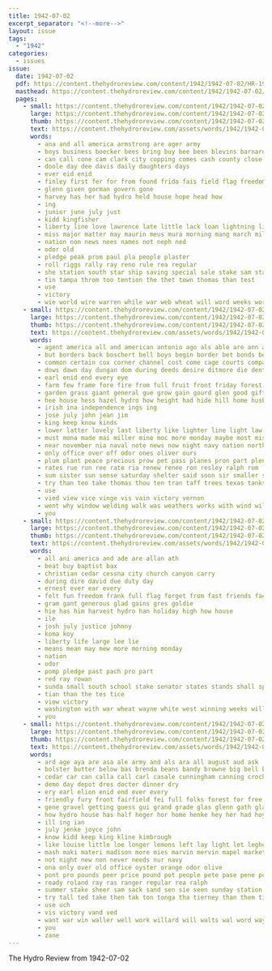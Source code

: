 ```yaml
---
title: 1942-07-02
excerpt_separator: "<!--more-->"
layout: issue
tags:
  - "1942"
categories:
  - issues
issue:
  date: 1942-07-02
  pdf: https://content.thehydroreview.com/content/1942/1942-07-02/HR-1942-07-02.pdf
  masthead: https://content.thehydroreview.com/content/1942/1942-07-02/masthead/HR-1942-07-02.jpg
  pages:
    - small: https://content.thehydroreview.com/content/1942/1942-07-02/small/HR-1942-07-02-01.jpg
      large: https://content.thehydroreview.com/content/1942/1942-07-02/large/HR-1942-07-02-01.jpg
      thumb: https://content.thehydroreview.com/content/1942/1942-07-02/thumbnails/HR-1942-07-02-01.jpg
      text: https://content.thehydroreview.com/assets/words/1942/1942-07-02/HR-1942-07-02-01.txt
      words:
        - ana and all america armstrong are ager army
        - boys business boecker bees bring buy bee been blevins barnard big
        - can call cone cam clark city copping comes cash county close costes class christian cops copper clinton church
        - doole day dee davis daily daughters days
        - ever eid enid
        - finley first fer for from found frida fais field flag freedom fair friday
        - glenn given gorman govern gone
        - harvey has her had hydro held house hope head how
        - ing
        - junior june july just
        - kidd kingfisher
        - liberty line love lawrence late little lack loan lightning life letter
        - miss major matter may maurin meus mura morning mang march miles
        - nation non news nees names not neph ned
        - odor old
        - pledge peak prom paul pla people plaster
        - roll riggs rally ray reno rule rea regular
        - she station south star ship saving special sale stake sam state saturday stands strack stamps story sup sister stores second said speaks service states sunday
        - tin tampa throm too tention the thet town thomas than test
        - use
        - victory
        - wie world wire warren while war web wheat will word weeks working wind work week was with
    - small: https://content.thehydroreview.com/content/1942/1942-07-02/small/HR-1942-07-02-02.jpg
      large: https://content.thehydroreview.com/content/1942/1942-07-02/large/HR-1942-07-02-02.jpg
      thumb: https://content.thehydroreview.com/content/1942/1942-07-02/thumbnails/HR-1942-07-02-02.jpg
      text: https://content.thehydroreview.com/assets/words/1942/1942-07-02/HR-1942-07-02-02.txt
      words:
        - agent america all and american antonio ago als able are ann army
        - but borders back boschert bell boys begin border bet bonds better bear buy brewer bethel business burgess berry buck bomber bee been bring
        - common certain cox corner channel cost come cage courts company carol carmen county charity comes cree clinton can came close coffee comer call cherry caddo cool city
        - dows dawn day dungan dom during deeds desire ditmore die dent dance daughter dollar does dozier dark
        - earl enid end every eye
        - farm few frame fore fire from full fruit front friday forest free fight freedom first fran for
        - garden grass giant general gue grow gain gourd glen good gift given grain
        - hee house hess hazel hydro how height had hide hill home husband health has helps hume hot horse hine hou her high honor han
        - irish ina independence ings ing
        - jose july john jean jim
        - king keep know kinds
        - lower latter lovely last liberty like lighter line light law ler let larger land lines lathe laundry look large long
        - must mona made mai miller mine moc more monday maybe most miss mix mach men means may many march matter mary
        - near november nia naval note news now night navy nation north notice need noon not
        - only office over off odor ones oliver ours
        - plum plant peace precious prow pet pass planes pron part plenty per press past post pede pay pope peden plate power pho pepper par police
        - rates rue run ree rate ria renew renee ron resley ralph rom
        - sum sister sun sense saturday shelter said soon sir smaller stafford save shoe scout second she service stamp shore see ser salt such sid shed stella style schools
        - try than teo take thomas thou ten tran taff trees texas tanks tharp tree the trailer toward them too tas tax torn tres
        - use
        - vied view vice vinge vis vain victory vernon
        - went why window welding walk was weathers works with wind wil water walks working week wheat work worlds ways war wit will william wyatt
        - you
    - small: https://content.thehydroreview.com/content/1942/1942-07-02/small/HR-1942-07-02-03.jpg
      large: https://content.thehydroreview.com/content/1942/1942-07-02/large/HR-1942-07-02-03.jpg
      thumb: https://content.thehydroreview.com/content/1942/1942-07-02/thumbnails/HR-1942-07-02-03.jpg
      text: https://content.thehydroreview.com/assets/words/1942/1942-07-02/HR-1942-07-02-03.txt
      words:
        - all ani america and ade are allan ath
        - beat buy baptist bax
        - christian cedar cessna city church canyon carry
        - during dire david due duty day
        - ernest ever ear every
        - felt fun freedom frank full flag forget from fast friends fae for fall
        - gram gant generous glad gains gres goldie
        - hie has him harvest hydro han holiday high how house
        - ile
        - josh july justice johnny
        - koma koy
        - liberty life large lee lie
        - means mean may mew more morning monday
        - nation
        - odor
        - pomp pledge past pach pro part
        - red ray rowan
        - sunda small south school stake senator states stands shall speaks space
        - tian than the tes tice
        - view victory
        - washington with war wheat wayne white west winning weeks will was
        - you
    - small: https://content.thehydroreview.com/content/1942/1942-07-02/small/HR-1942-07-02-04.jpg
      large: https://content.thehydroreview.com/content/1942/1942-07-02/large/HR-1942-07-02-04.jpg
      thumb: https://content.thehydroreview.com/content/1942/1942-07-02/thumbnails/HR-1942-07-02-04.jpg
      text: https://content.thehydroreview.com/assets/words/1942/1942-07-02/HR-1942-07-02-04.txt
      words:
        - ard age aya are asa ale army and als ara all august aud ask
        - bolster butter below bas brenda beans bandy browne big bell boucher bate blaine barber but birth better bacon been boy board bet ber bonds belle business best bey berle
        - cedar car can calla call carl casale cunningham canning crochet coo county came con chambers coffee cen cutting cash copper carruth carole citizen canyon city cant certain
        - demo day depot dres docter dinner dry
        - ery earl elion enid end ever every
        - friendly fury front fairfield fei full folks forest for free friday far fellow freedom from felton
        - gene gravel getting guess gui grand grade glas glenn gath glass gow good goods given ginn
        - how hydro house has half heger hor home henke hey her had hoy
        - ill ing ian
        - july jenke joyce john
        - know kidd keep king kline kimbrough
        - like louise little loe longer lemons left lay light let leghorn life ling lone lour low last laundry line list long
        - mash maki materi madison more mies marvin mervin mapel market miller magnolia merit men milton monday most money much mol ming mar must
        - not night new non never needs nur navy
        - ona only over old office oyster orange odor olive
        - pont pro pounds peer price pound pot people pete pase pene pork pledge palm part power pada pao
        - ready roland ray ras ranger regular rea ralph
        - summer stake sheer sam sack sand sen sie seen sunday station soap stand shells star scarce sae sale springs sho smith step short shoe sunkist saturday store sell super said son savant shell see service
        - try tall ted take then tak ton tonga tha tierney than them tick tention the thiess trader tyrone till
        - use uch
        - vis victory vand ved
        - want war win waller well work willard will walts wal word way was won with week wheat wei ware white wind wire
        - you
        - zane
---
```


The Hydro Review from 1942-07-02

<!--more-->

